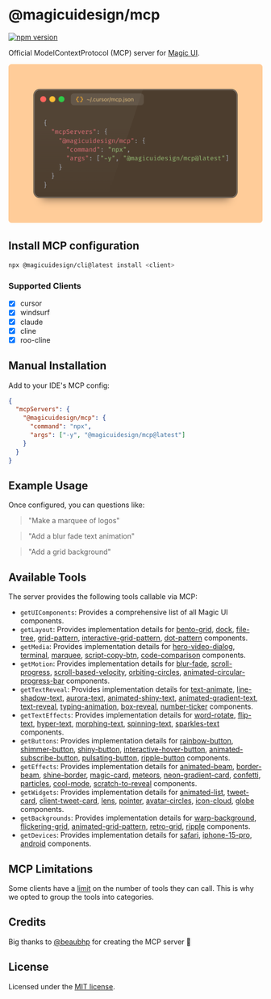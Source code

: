 # @magicuidesign/mcp

[![npm version](https://badge.fury.io/js/@magicuidesign%2Fmcp.svg?icon=si%3Anpm)](https://badge.fury.io/js/@magicuidesign%2Fmcp)

Official ModelContextProtocol (MCP) server for [Magic UI](https://magicui.design/).

<div align="center">
  <img src="https://github.com/magicuidesign/mcp/blob/main/public/mcp.png" alt="MCP" />
</div>

## Install MCP configuration

```bash
npx @magicuidesign/cli@latest install <client>
```

### Supported Clients

- [x] cursor
- [x] windsurf
- [x] claude
- [x] cline
- [x] roo-cline

## Manual Installation

Add to your IDE's MCP config:

```json
{
  "mcpServers": {
    "@magicuidesign/mcp": {
      "command": "npx",
      "args": ["-y", "@magicuidesign/mcp@latest"]
    }
  }
}
```

## Example Usage

Once configured, you can questions like:

> "Make a marquee of logos"

> "Add a blur fade text animation"

> "Add a grid background"

## Available Tools

The server provides the following tools callable via MCP:

- `getUIComponents`: Provides a comprehensive list of all Magic UI components.
- `getLayout`: Provides implementation details for [bento-grid](https://magicui.design/docs/components/bento-grid), [dock](https://magicui.design/docs/components/dock), [file-tree](https://magicui.design/docs/components/file-tree), [grid-pattern](https://magicui.design/docs/components/grid-pattern), [interactive-grid-pattern](https://magicui.design/docs/components/interactive-grid-pattern), [dot-pattern](https://magicui.design/docs/components/dot-pattern) components.
- `getMedia`: Provides implementation details for [hero-video-dialog](https://magicui.design/docs/components/hero-video-dialog), [terminal](https://magicui.design/docs/components/terminal), [marquee](https://magicui.design/docs/components/marquee), [script-copy-btn](https://magicui.design/docs/components/script-copy-btn), [code-comparison](https://magicui.design/docs/components/code-comparison) components.
- `getMotion`: Provides implementation details for [blur-fade](https://magicui.design/docs/components/blur-fade), [scroll-progress](https://magicui.design/docs/components/scroll-progress), [scroll-based-velocity](https://magicui.design/docs/components/scroll-based-velocity), [orbiting-circles](https://magicui.design/docs/components/orbiting-circles), [animated-circular-progress-bar](https://magicui.design/docs/components/animated-circular-progress-bar) components.
- `getTextReveal`: Provides implementation details for [text-animate](https://magicui.design/docs/components/text-animate), [line-shadow-text](https://magicui.design/docs/components/line-shadow-text), [aurora-text](https://magicui.design/docs/components/aurora-text), [animated-shiny-text](https://magicui.design/docs/components/animated-shiny-text), [animated-gradient-text](https://magicui.design/docs/components/animated-gradient-text), [text-reveal](https://magicui.design/docs/components/text-reveal), [typing-animation](https://magicui.design/docs/components/typing-animation), [box-reveal](https://magicui.design/docs/components/box-reveal), [number-ticker](https://magicui.design/docs/components/number-ticker) components.
- `getTextEffects`: Provides implementation details for [word-rotate](https://magicui.design/docs/components/word-rotate), [flip-text](https://magicui.design/docs/components/flip-text), [hyper-text](https://magicui.design/docs/components/hyper-text), [morphing-text](https://magicui.design/docs/components/morphing-text), [spinning-text](https://magicui.design/docs/components/spinning-text), [sparkles-text](https://magicui.design/docs/components/sparkles-text) components.
- `getButtons`: Provides implementation details for [rainbow-button](https://magicui.design/docs/components/rainbow-button), [shimmer-button](https://magicui.design/docs/components/shimmer-button), [shiny-button](https://magicui.design/docs/components/shiny-button), [interactive-hover-button](https://magicui.design/docs/components/interactive-hover-button), [animated-subscribe-button](https://magicui.design/docs/components/animated-subscribe-button), [pulsating-button](https://magicui.design/docs/components/pulsating-button), [ripple-button](https://magicui.design/docs/components/ripple-button) components.
- `getEffects`: Provides implementation details for [animated-beam](https://magicui.design/docs/components/animated-beam), [border-beam](https://magicui.design/docs/components/border-beam), [shine-border](https://magicui.design/docs/components/shine-border), [magic-card](https://magicui.design/docs/components/magic-card), [meteors](https://magicui.design/docs/components/meteors), [neon-gradient-card](https://magicui.design/docs/components/neon-gradient-card), [confetti](https://magicui.design/docs/components/confetti), [particles](https://magicui.design/docs/components/particles), [cool-mode](https://magicui.design/docs/components/cool-mode), [scratch-to-reveal](https://magicui.design/docs/components/scratch-to-reveal) components.
- `getWidgets`: Provides implementation details for [animated-list](https://magicui.design/docs/components/animated-list), [tweet-card](https://magicui.design/docs/components/tweet-card), [client-tweet-card](https://magicui.design/docs/components/client-tweet-card), [lens](https://magicui.design/docs/components/lens), [pointer](https://magicui.design/docs/components/pointer), [avatar-circles](https://magicui.design/docs/components/avatar-circles), [icon-cloud](https://magicui.design/docs/components/icon-cloud), [globe](https://magicui.design/docs/components/globe) components.
- `getBackgrounds`: Provides implementation details for [warp-background](https://magicui.design/docs/components/warp-background), [flickering-grid](https://magicui.design/docs/components/flickering-grid), [animated-grid-pattern](https://magicui.design/docs/components/animated-grid-pattern), [retro-grid](https://magicui.design/docs/components/retro-grid), [ripple](https://magicui.design/docs/components/ripple) components.
- `getDevices`: Provides implementation details for [safari](https://magicui.design/docs/components/safari), [iphone-15-pro](https://magicui.design/docs/components/iphone-15-pro), [android](https://magicui.design/docs/components/android) components.

## MCP Limitations

Some clients have a [limit](https://docs.cursor.com/context/model-context-protocol#limitations) on the number of tools they can call. This is why we opted to group the tools into categories.

## Credits

Big thanks to [@beaubhp](https://github.com/beaubhp) for creating the MCP server 🙏

## License

Licensed under the [MIT license](https://github.com/magicuidesign/mcp/blob/main/LICENSE.md).
